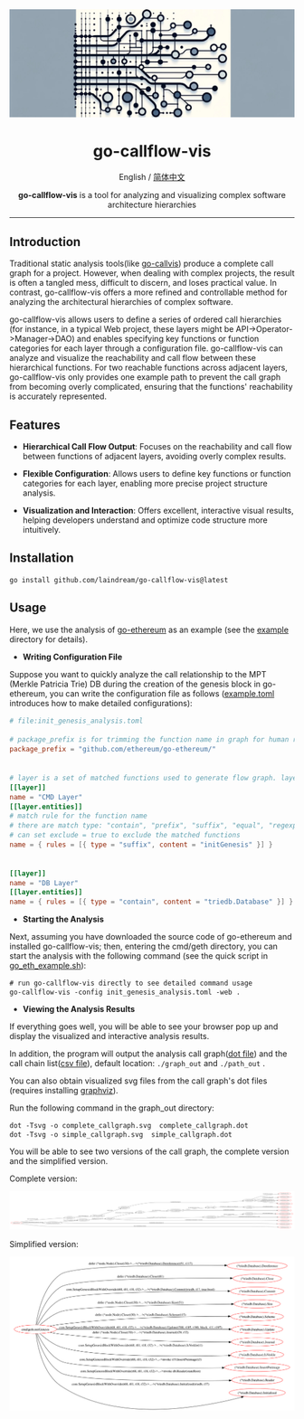 <div align="center">

<img src="page/header.jpg" alt="icon"/>

<h1 align="center">go-callflow-vis</h1>

English / [简体中文](README_zh.md)

<p align="center"><b>go-callflow-vis</b> is a tool for analyzing and visualizing complex software architecture hierarchies</p>

---

</div>

## Introduction

Traditional static analysis tools(like [go-callvis](https://github.com/ondrajz/go-callvis)) produce a complete call graph for a project. However, when dealing with complex projects, the result is often a tangled mess, difficult to discern, and loses practical value. In contrast, go-callflow-vis offers a more refined and controllable method for analyzing the architectural hierarchies of complex software.

go-callflow-vis allows users to define a series of ordered call hierarchies (for instance, in a typical Web project, these layers might be API->Operator->Manager->DAO) and enables specifying key functions or function categories for each layer through a configuration file. go-callflow-vis can analyze and visualize the reachability and call flow between these hierarchical functions. For two reachable functions across adjacent layers, go-callflow-vis only provides one example path to prevent the call graph from becoming overly complicated, ensuring that the functions' reachability is accurately represented.

## Features

- **Hierarchical Call Flow Output**: Focuses on the reachability and call flow between functions of adjacent layers, avoiding overly complex results.

- **Flexible Configuration**: Allows users to define key functions or function categories for each layer, enabling more precise project structure analysis.

- **Visualization and Interaction**: Offers excellent, interactive visual results, helping developers understand and optimize code structure more intuitively.

## Installation

```shell
go install github.com/laindream/go-callflow-vis@latest
```

## Usage

Here, we use the analysis of [go-ethereum](https://github.com/ethereum/go-ethereum) as an example (see the [example](example) directory for details).

- **Writing Configuration File**

Suppose you want to quickly analyze the call relationship to the MPT (Merkle Patricia Trie) DB during the creation of the genesis block in go-ethereum, you can write the configuration file as follows ([example.toml](example.toml) introduces how to make detailed configurations):

```toml
# file:init_genesis_analysis.toml

# package_prefix is for trimming the function name in graph for human readability
package_prefix = "github.com/ethereum/go-ethereum/"


# layer is a set of matched functions used to generate flow graph. layers must be defined in order.
[[layer]]
name = "CMD Layer"
[[layer.entities]]
# match rule for the function name
# there are match type: "contain", "prefix", "suffix", "equal", "regexp", default to use "equal" if not set type
# can set exclude = true to exclude the matched functions
name = { rules = [{ type = "suffix", content = "initGenesis" }] }


[[layer]]
name = "DB Layer"
[[layer.entities]]
name = { rules = [{ type = "contain", content = "triedb.Database" }] }
```

- **Starting the Analysis**

Next, assuming you have downloaded the source code of go-ethereum and installed go-callflow-vis; then, entering the cmd/geth directory, you can start the analysis with the following command (see the quick script in [go_eth_example.sh](example/go_eth_example.sh)):

```shell
# run go-callflow-vis directly to see detailed command usage
go-callflow-vis -config init_genesis_analysis.toml -web .
```

- **Viewing the Analysis Results**

If everything goes well, you will be able to see your browser pop up and display the visualized and interactive analysis results.

In addition, the program will output the analysis call graph([dot file](example/graph_out)) and the call chain list([csv file](example/path_out)), default location: `./graph_out` and `./path_out` .

You can also obtain visualized svg files from the call graph's dot files (requires installing [graphviz](https://graphviz.org/)).

Run the following command in the graph_out directory:

```shell
dot -Tsvg -o complete_callgraph.svg  complete_callgraph.dot
dot -Tsvg -o simple_callgraph.svg  simple_callgraph.dot
```

You will be able to see two versions of the call graph, the complete version and the simplified version.

Complete version:

![complete_callgraph](example/graph_out/complete_callgraph.svg)

Simplified version:

![simple_callgraph](example/graph_out/simple_callgraph.svg)
